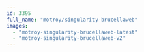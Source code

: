 ```yaml
---
id: 3395
full_name: "motroy/singularity-brucellaweb"
images: 
  - "motroy-singularity-brucellaweb-latest"
  - "motroy-singularity-brucellaweb-v2"
---
```

